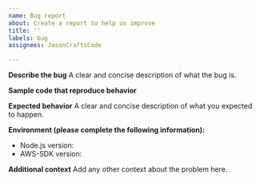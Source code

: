 ```yaml
---
name: Bug report
about: Create a report to help us improve
title: ''
labels: bug
assignees: JasonCraftsCode

---
```


**Describe the bug**
A clear and concise description of what the bug is.

**Sample code that reproduce behavior**

**Expected behavior**
A clear and concise description of what you expected to happen.

**Environment (please complete the following information):**
 - Node.js version: 
 - AWS-SDK version:

**Additional context**
Add any other context about the problem here.
